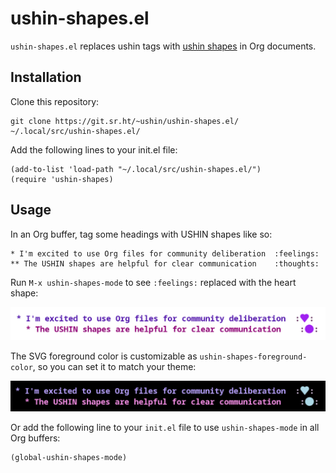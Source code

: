 # ushin-shapes.el

`ushin-shapes.el` replaces ushin tags with [ushin
shapes](https://ushin.org/#shapes) in Org documents.

## Installation

Clone this repository:

```
git clone https://git.sr.ht/~ushin/ushin-shapes.el/ ~/.local/src/ushin-shapes.el/
```

Add the following lines to your init.el file:

```
(add-to-list 'load-path "~/.local/src/ushin-shapes.el/")
(require 'ushin-shapes)
```

## Usage

In an Org buffer, tag some headings with USHIN shapes like so:

```
* I'm excited to use Org files for community deliberation  :feelings:
** The USHIN shapes are helpful for clear communication    :thoughts:
```

Run `M-x ushin-shapes-mode` to see `:feelings:` replaced with the
heart shape:

![demo-light.png](./img/demo-light.png)

The SVG foreground color is customizable as
`ushin-shapes-foreground-color`, so you can set it to match your
theme:

![demo-dark.png](./img/demo-dark.png)

Or add the following line to your `init.el` file to use
`ushin-shapes-mode` in all Org buffers:

```
(global-ushin-shapes-mode)
```
